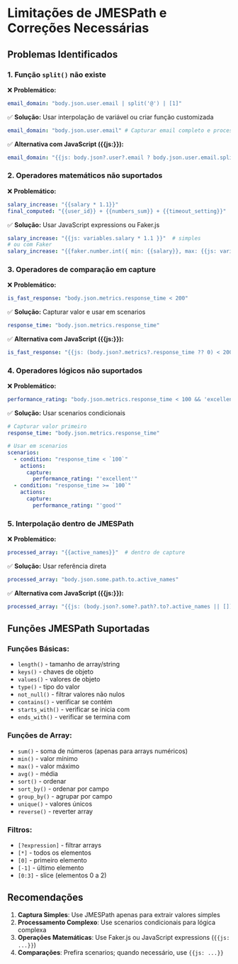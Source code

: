 # Limitações de JMESPath e Correções Necessárias

## Problemas Identificados

### 1. Função `split()` não existe
❌ **Problemático:**
```yaml
email_domain: "body.json.user.email | split('@') | [1]"
```

✅ **Solução:** Usar interpolação de variável ou criar função customizada
```yaml
email_domain: "body.json.user.email" # Capturar email completo e processar depois
```
✅ **Alternativa com JavaScript ({{js:}}):**
```yaml
email_domain: "{{js: body.json?.user?.email ? body.json.user.email.split('@')[1] : null }}"
```

### 2. Operadores matemáticos não suportados
❌ **Problemático:**
```yaml
salary_increase: "{{salary * 1.1}}"
final_computed: "{{user_id}} + {{numbers_sum}} + {{timeout_setting}}"
```

✅ **Solução:** Usar JavaScript expressions ou Faker.js
```yaml
salary_increase: "{{js: variables.salary * 1.1 }}"  # simples
# ou com Faker
salary_increase: "{{faker.number.int({ min: {{salary}}, max: {{js: variables.salary * 2}} })}}"
```

### 3. Operadores de comparação em capture
❌ **Problemático:**
```yaml
is_fast_response: "body.json.metrics.response_time < 200"
```

✅ **Solução:** Capturar valor e usar em scenarios
```yaml
response_time: "body.json.metrics.response_time"
```
✅ **Alternativa com JavaScript ({{js:}}):**
```yaml
is_fast_response: "{{js: (body.json?.metrics?.response_time ?? 0) < 200 }}"
```

### 4. Operadores lógicos não suportados
❌ **Problemático:**
```yaml
performance_rating: "body.json.metrics.response_time < 100 && 'excellent' || 'good'"
```

✅ **Solução:** Usar scenarios condicionais
```yaml
# Capturar valor primeiro
response_time: "body.json.metrics.response_time"

# Usar em scenarios
scenarios:
  - condition: "response_time < `100`"
    actions:
      capture:
        performance_rating: "'excellent'"
  - condition: "response_time >= `100`"
    actions:
      capture:
        performance_rating: "'good'"
```

### 5. Interpolação dentro de JMESPath
❌ **Problemático:**
```yaml
processed_array: "{{active_names}}"  # dentro de capture
```

✅ **Solução:** Usar referência direta
```yaml
processed_array: "body.json.some.path.to.active_names"
```
✅ **Alternativa com JavaScript ({{js:}}):**
```yaml
processed_array: "{{js: (body.json?.some?.path?.to?.active_names || []).map(n => n.trim()) }}"
```

## Funções JMESPath Suportadas

### Funções Básicas:
- `length()` - tamanho de array/string
- `keys()` - chaves de objeto
- `values()` - valores de objeto
- `type()` - tipo do valor
- `not_null()` - filtrar valores não nulos
- `contains()` - verificar se contém
- `starts_with()` - verificar se inicia com
- `ends_with()` - verificar se termina com

### Funções de Array:
- `sum()` - soma de números (apenas para arrays numéricos)
- `min()` - valor mínimo
- `max()` - valor máximo
- `avg()` - média
- `sort()` - ordenar
- `sort_by()` - ordenar por campo
- `group_by()` - agrupar por campo
- `unique()` - valores únicos
- `reverse()` - reverter array

### Filtros:
- `[?expression]` - filtrar arrays
- `[*]` - todos os elementos
- `[0]` - primeiro elemento
- `[-1]` - último elemento
- `[0:3]` - slice (elementos 0 a 2)

## Recomendações

1. **Captura Simples**: Use JMESPath apenas para extrair valores simples
2. **Processamento Complexo**: Use scenarios condicionais para lógica complexa
3. **Operações Matemáticas**: Use Faker.js ou JavaScript expressions (`{{js: ...}}`)
4. **Comparações**: Prefira scenarios; quando necessário, use `{{js: ...}}`
